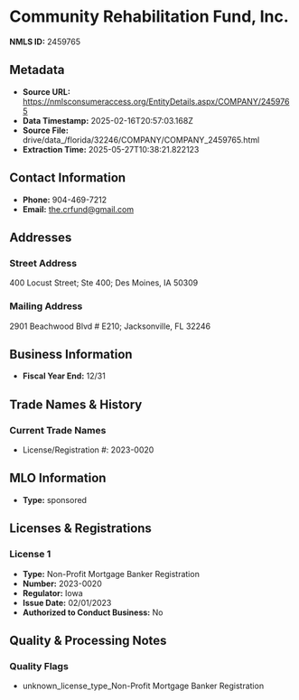 # Community Rehabilitation Fund, Inc.

**NMLS ID:** 2459765

## Metadata
- **Source URL:** https://nmlsconsumeraccess.org/EntityDetails.aspx/COMPANY/2459765
- **Data Timestamp:** 2025-02-16T20:57:03.168Z
- **Source File:** drive/data_/florida/32246/COMPANY/COMPANY_2459765.html
- **Extraction Time:** 2025-05-27T10:38:21.822123

## Contact Information
- **Phone:** 904-469-7212
- **Email:** the.crfund@gmail.com

## Addresses
### Street Address
400 Locust Street; Ste 400; Des Moines, IA 50309

### Mailing Address
2901 Beachwood Blvd # E210; Jacksonville, FL 32246

## Business Information
- **Fiscal Year End:** 12/31

## Trade Names & History
### Current Trade Names
- License/Registration #: 2023-0020

## MLO Information
- **Type:** sponsored

## Licenses & Registrations

### License 1
- **Type:** Non-Profit Mortgage Banker Registration
- **Number:** 2023-0020
- **Regulator:** Iowa
- **Issue Date:** 02/01/2023
- **Authorized to Conduct Business:** No

## Quality & Processing Notes
### Quality Flags
- unknown_license_type_Non-Profit Mortgage Banker Registration
